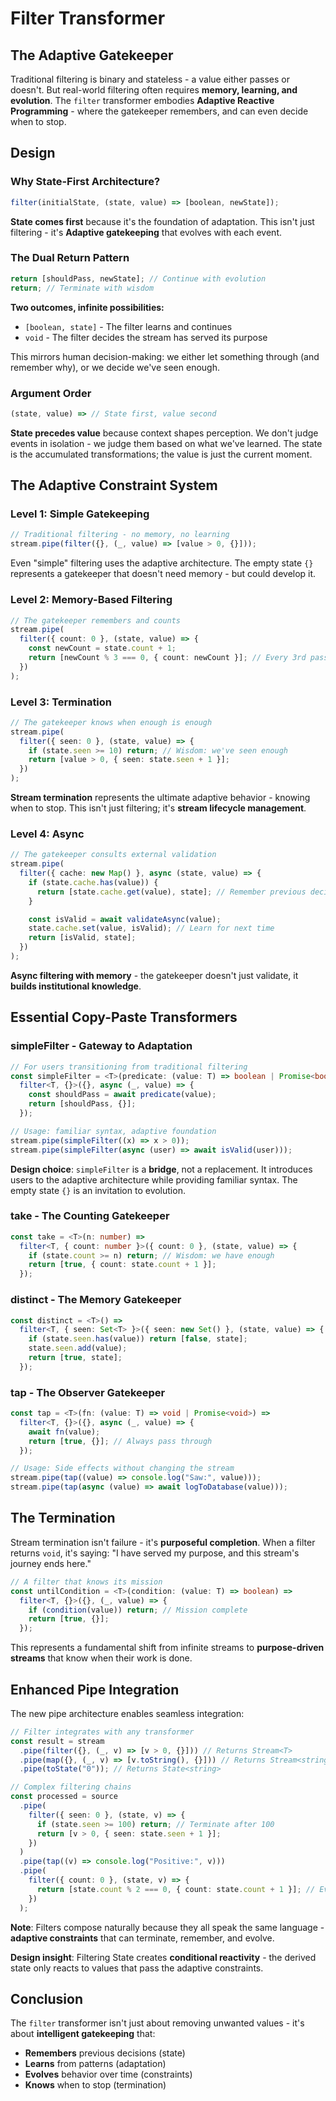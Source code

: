 # Filter Transformer

## The Adaptive Gatekeeper

Traditional filtering is binary and stateless - a value either passes or doesn't. But real-world filtering often requires **memory, learning, and evolution**. The `filter` transformer embodies **Adaptive Reactive Programming** - where the gatekeeper remembers, and can even decide when to stop.

## Design

### Why State-First Architecture?

```typescript
filter(initialState, (state, value) => [boolean, newState]);
```

**State comes first** because it's the foundation of adaptation. This isn't just filtering - it's **Adaptive gatekeeping** that evolves with each event.

### The Dual Return Pattern

```typescript
return [shouldPass, newState]; // Continue with evolution
return; // Terminate with wisdom
```

**Two outcomes, infinite possibilities:**

- `[boolean, state]` - The filter learns and continues
- `void` - The filter decides the stream has served its purpose

This mirrors human decision-making: we either let something through (and remember why), or we decide we've seen enough.

### Argument Order

```typescript
(state, value) => // State first, value second
```

**State precedes value** because context shapes perception. We don't judge events in isolation - we judge them based on what we've learned. The state is the accumulated transformations; the value is just the current moment.

## The Adaptive Constraint System

### Level 1: Simple Gatekeeping

```typescript
// Traditional filtering - no memory, no learning
stream.pipe(filter({}, (_, value) => [value > 0, {}]));
```

Even "simple" filtering uses the adaptive architecture. The empty state `{}` represents a gatekeeper that doesn't need memory - but could develop it.

### Level 2: Memory-Based Filtering

```typescript
// The gatekeeper remembers and counts
stream.pipe(
  filter({ count: 0 }, (state, value) => {
    const newCount = state.count + 1;
    return [newCount % 3 === 0, { count: newCount }]; // Every 3rd passes
  })
);
```

### Level 3: Termination

```typescript
// The gatekeeper knows when enough is enough
stream.pipe(
  filter({ seen: 0 }, (state, value) => {
    if (state.seen >= 10) return; // Wisdom: we've seen enough
    return [value > 0, { seen: state.seen + 1 }];
  })
);
```

**Stream termination** represents the ultimate adaptive behavior - knowing when to stop. This isn't just filtering; it's **stream lifecycle management**.

### Level 4: Async

```typescript
// The gatekeeper consults external validation
stream.pipe(
  filter({ cache: new Map() }, async (state, value) => {
    if (state.cache.has(value)) {
      return [state.cache.get(value), state]; // Remember previous decisions
    }

    const isValid = await validateAsync(value);
    state.cache.set(value, isValid); // Learn for next time
    return [isValid, state];
  })
);
```

**Async filtering with memory** - the gatekeeper doesn't just validate, it **builds institutional knowledge**.

## Essential Copy-Paste Transformers

### simpleFilter - Gateway to Adaptation

```typescript
// For users transitioning from traditional filtering
const simpleFilter = <T>(predicate: (value: T) => boolean | Promise<boolean>) =>
  filter<T, {}>({}, async (_, value) => {
    const shouldPass = await predicate(value);
    return [shouldPass, {}];
  });

// Usage: familiar syntax, adaptive foundation
stream.pipe(simpleFilter((x) => x > 0));
stream.pipe(simpleFilter(async (user) => await isValid(user)));
```

**Design choice**: `simpleFilter` is a **bridge**, not a replacement. It introduces users to the adaptive architecture while providing familiar syntax. The empty state `{}` is an invitation to evolution.

### take - The Counting Gatekeeper

```typescript
const take = <T>(n: number) =>
  filter<T, { count: number }>({ count: 0 }, (state, value) => {
    if (state.count >= n) return; // Wisdom: we have enough
    return [true, { count: state.count + 1 }];
  });
```

### distinct - The Memory Gatekeeper

```typescript
const distinct = <T>() =>
  filter<T, { seen: Set<T> }>({ seen: new Set() }, (state, value) => {
    if (state.seen.has(value)) return [false, state];
    state.seen.add(value);
    return [true, state];
  });
```

### tap - The Observer Gatekeeper

```typescript
const tap = <T>(fn: (value: T) => void | Promise<void>) =>
  filter<T, {}>({}, async (_, value) => {
    await fn(value);
    return [true, {}]; // Always pass through
  });

// Usage: Side effects without changing the stream
stream.pipe(tap((value) => console.log("Saw:", value)));
stream.pipe(tap(async (value) => await logToDatabase(value)));
```

## The Termination

Stream termination isn't failure - it's **purposeful completion**. When a filter returns `void`, it's saying: "I have served my purpose, and this stream's journey ends here."

```typescript
// A filter that knows its mission
const untilCondition = <T>(condition: (value: T) => boolean) =>
  filter<T, {}>({}, (_, value) => {
    if (condition(value)) return; // Mission complete
    return [true, {}];
  });
```

This represents a fundamental shift from infinite streams to **purpose-driven streams** that know when their work is done.

## Enhanced Pipe Integration

The new pipe architecture enables seamless integration:

```typescript
// Filter integrates with any transformer
const result = stream
  .pipe(filter({}, (_, v) => [v > 0, {}])) // Returns Stream<T>
  .pipe(map({}, (_, v) => [v.toString(), {}])) // Returns Stream<string>
  .pipe(toState("0")); // Returns State<string>

// Complex filtering chains
const processed = source
  .pipe(
    filter({ seen: 0 }, (state, v) => {
      if (state.seen >= 100) return; // Terminate after 100
      return [v > 0, { seen: state.seen + 1 }];
    })
  )
  .pipe(tap((v) => console.log("Positive:", v)))
  .pipe(
    filter({ count: 0 }, (state, v) => {
      return [state.count % 2 === 0, { count: state.count + 1 }]; // Every other
    })
  );
```

**Note**: Filters compose naturally because they all speak the same language - **adaptive constraints** that can terminate, remember, and evolve.

**Design insight**: Filtering State creates **conditional reactivity** - the derived state only reacts to values that pass the adaptive constraints.

## Conclusion

The `filter` transformer isn't just about removing unwanted values - it's about **intelligent gatekeeping** that:

- **Remembers** previous decisions (state)
- **Learns** from patterns (adaptation)
- **Evolves** behavior over time (constraints)
- **Knows** when to stop (termination)
